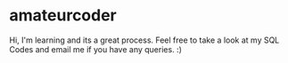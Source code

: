 # amateurcoder
Hi, I'm learning and its a great process. Feel free to take a look at my SQL Codes and email me if you have any queries. :)
